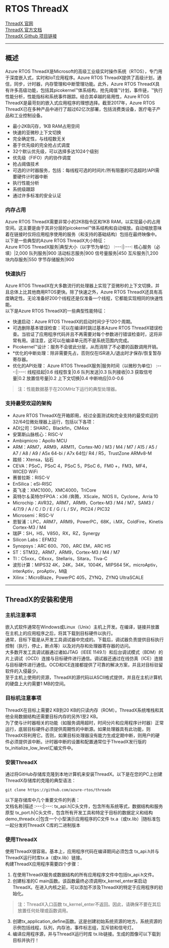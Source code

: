 # RTOS ThreadX
[ThreadX 官网](https://azure.microsoft.com/zh-cn/services/rtos/)<br>
[ThreadX 官方文档](https://docs.microsoft.com/zh-cn/azure/rtos/threadx/overview-threadx)<br>
[ThreadX Github 项目链接](https://github.com/azure-rtos)<br>
***
## 概述
Azure RTOS ThreadX是Microsoft的高级工业级实时操作系统（RTOS），专门用于深度嵌入式，实时和IoT应用程序。Azure RTOS ThreadX提供了高级计划，通信，同步，计时器，内存管理和中断管理功能。此外，Azure RTOS ThreadX具有许多高级功能，包括其picokernel™体系结构，抢先阈值™计划，事件链，™执行性能分析，性能指标和系统事件跟踪。结合其卓越的易用性，Azure RTOS ThreadX是最苛刻的嵌入式应用程序的理想选择。截至2017年，Azure RTOS ThreadX已在多种产品中进行了超过62亿次部署，包括消费类设备，医疗电子产品和工业控制设备。<br>
* 最小2KB闪存，1KB RAM占用空间
* 快速的亚微秒上下文切换
* 完全确定性，与线程数无关
* 基于优先级的完全抢占式调度
* 32个默认优先级，可以选择多达1024个级别
* 优先级（FIFO）内的协作调度
* 抢占阈值技术
* 可选的计时器服务，包括：每线程可选的时间片/所有阻塞的可选超时/API需要硬件计时器中断
* 执行性能分析
* 系统级跟踪
* 通过许多标准的安全认证
### 内存占用
Azure RTOS ThreadX需要非常小的2KB指令区和1KB RAM，以实现最小的占用空间。这主要是由于其非分层的picokernel™体系结构和自动缩放。自动缩放意味着在链接时仅将应用程序使用的服务（和支持的基础结构）包括在最终映像中。<br>
以下是一些典型的Azure RTOS ThreadX大小特征：<br>
Azure RTOS ThreadX服务|典型大小（以字节为单位）
:---:|:---:
核心服务（必填）|2,000
队列服务|900
活动标志服务|900
信号量服务|450
互斥服务|1,200
块内存服务|550
字节存储服务|900
### 快速执行
Azure RTOS ThreadX在大多数流行的处理器上实现了亚微秒的上下文切换，并且总体上比其他商用RTOS更快。除了快速之外，Azure RTOS ThreadX还具有高度确定性。无论准备好200个线程还是仅准备一个线程，它都能实现相同的快速性能。<br>
以下是Azure RTOS ThreadX的一些典型性能特征：<br>
* 快速启动：Azure RTOS ThreadX的启动时间少于120个周期。
* 可选删除基本错误检查：可以在编译时跳过基本Azure RTOS ThreadX错误检查。当验证了应用程序代码并且不再需要对每个参数进行错误检查时，这将非常有用。请注意，这可以在编译单元而不是系统范围内完成。
* Picokernel™设计：服务不会彼此分层，从而消除了不必要的函数调用开销。
* \*优化的中断处理：除非需要先占，否则仅在ISR进入/退出时才保存/恢复暂存寄存器。
* 优化的API处理：
  Azure RTOS ThreadX服务|服务时间（以微秒为单位）
  :---:|:---:
  线程挂起|0.6
  线程恢复|0.6
  队列发送|0.3
  队列接收|0.3
  获取信号量|0.2
  放置信号量|0.2
  上下文切换|0.4
  中断响应|0.0-0.6
> 注：性能数据基于在200MHz下运行的典型处理器。
### 支持最受欢迎的架构
* Azure RTOS ThreadX在开箱即用，经过全面测试和完全支持的最受欢迎的32/64位微处理器上运行，包括以下各项：<br>
* ADI公司：SHARC，Blackfin，CM4xx
* 安第斯山脉核心：RISC-V
* Ambiqmicro：Apollo MCU
* ARM：ARM7，ARM9，ARM11，Cortex-M0 / M3 / M4 / M7 / A15 / A5 / A7 / A8 / A9 / A5x 64-bi / A7x 64位/ R4 / R5，TrustZone ARMv8-M
* 踏频：Xtensa，钻石
* CEVA：PSoC，PSoC 4，PSoC 5，PSoC 6，FM0 +，FM3，MF4，WICED WiFi
* 赛普拉斯：RISC-V
* EnSilica：eSi-RISC
* 英飞凌：XMC1000，XMC4000，TriCore
* 英特尔＆英特尔FPGA：x36 /奔腾，XScale，NIOS II，Cyclone，Arria 10
* Microchip：AVR32，ARM7，ARM9，Cortex-M3 / M4 / M7，SAM3 / 4/7/9 / A / C / D / E / G / L / SV，PIC24 / PIC32
* Microsemi：RISC-V
* 恩智浦：LPC，ARM7，ARM9，PowerPC，68K，i.MX，ColdFire，Kinetis Cortex-M3 / M4
* 瑞萨：SH，HS，V850，RX，RZ，Synergy
* Silicon Labs：EFM32
* Synopsys：ARC 600、700，ARC EM，ARC HS
* ST：STM32，ARM7，ARM9，Cortex-M3 / M4 / M7
* Tl：C5xxx，C6xxx，Stellaris，Sitara，Tiva-C
* 波形计算：MIPS32 4K，24K，34K，1004K，MIPS64 5K，microAptiv，interAptiv，proAptiv，M级
* Xilinx：MicroBlaze，PowerPC 405，ZYNQ，ZYNQ UltraSCALE
***
## ThreadX的安装和使用
### 主机注意事项
嵌入式软件通常在Windows或Linux（Unix）主机上开发。在编译，链接并放置在主机上的应用程序之后，将其下载到目标硬件以执行。<br>
通常，目标下载是从开发工具调试器中完成的。下载后，调试器负责提供目标执行控制（执行，停止，断点等）以及对内存和处理器寄存器的访问。<br>
大多数开发工具调试器通过诸如JTAG（IEEE 1149.1）和后台调试模式（BDM）的片上调试（OCD）连接与目标硬件进行通信。调试器还通过在线仿真（ICE）连接与目标硬件进行通信。OCD和ICE连接都提供了可靠的解决方案，并且对目标驻留软件的入侵最少。<br>
至于主机上使用的资源，ThreadX的源代码以ASCII格式提供，并且在主机计算机的硬盘上大约需要1 MB的空间。<br>
### 目标机注意事项
ThreadX在目标上需要2 KB到20 KB的只读内存（ROM）。ThreadX系统堆栈和其他全局数据结构还需要目标内存的另外1至2 KB。<br>
为了使与计时器相关的功能（如服务调用超时，时间分片和应用程序计时器）正常运行，底层目标硬件必须提供周期性的中断源。如果处理器具有此功能，则ThreadX将利用它。否则，如果目标处理器没有能力生成定期中断，则用户的硬件必须提供该中断。计时器中断的设置和配置通常位于ThreadX发行版的 tx_initialize_low_level汇编文件中。<br>
### 安装ThreadX
通过将GitHub存储库克隆到本地计算机来安装ThreadX。以下是在您的PC上创建ThreadX存储库的克隆的典型语法：<br>
```
git clone https://github.com/azure-rtos/threadx
```
以下是存储库中几个重要文件的列表：<br>
文档名称|描述
:---:|:---:
tx_api.h|C头文件，包含所有系统等式，数据结构和服务原型
tx_port.h|C头文件，包含所有开发工具和特定于目标的数据定义和结构
demo_threadx.c|包含一个小型演示应用程序的C文件
tx.a（或tx.lib）|随标准包一起分发的ThreadX C库的二进制版本
### 使用ThreadX
使用ThreadX很容易。基本上，应用程序代码在编译期间必须包含 tx_api.h并与ThreadX运行时库tx.a（或tx.lib）链接。<br>
构建ThreadX应用程序需要四个步骤：<br>
1. 在使用ThreadX服务或数据结构的所有应用程序文件中包括tx_api.h文件。
2. 创建标准的C main函数。该函数最终必须调用tx_kernel_enter来启动ThreadX。在进入内核之前，可以添加不涉及ThreadX的特定于应用程序的初始化。
  > 注：ThreadX入口函数 tx_kernel_enter不返回。因此，请确保不要在其后放置任何处理或函数调用。
3. 创建tx_application_define函数。这是创建初始系统资源的地方。系统资源的示例包括线程，队列，内存池，事件标志组，互斥锁和信号灯。
4. 编译应用程序源，并与ThreadX运行时库 tx.lib链接。生成的图像可以下载到目标并执行！

